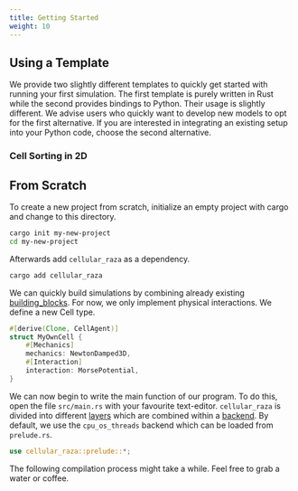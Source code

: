 ```yaml
---
title: Getting Started
weight: 10
---
```


## Using a Template
We provide two slightly different templates to quickly get started with running your first
simulation.
The first template is purely written in Rust while the second provides bindings to Python.
Their usage is slightly different.
We advise users who quickly want to develop new models to opt for the first alternative.
If you are interested in integrating an existing setup into your Python code, choose the second
alternative.

### Cell Sorting in 2D

## From Scratch

To create a new project from scratch, initialize an empty project with cargo and change to this directory.
```bash
cargo init my-new-project
cd my-new-project
```

Afterwards add `cellular_raza` as a dependency.
```bash
cargo add cellular_raza
```

We can quickly build simulations by combining already existing [building_blocks](building-blocks).
For now, we only implement physical interactions.
We define a new Cell type.

```rust
#[derive(Clone, CellAgent)]
struct MyOwnCell {
    #[Mechanics]
    mechanics: NewtonDamped3D,
    #[Interaction]
    interaction: MorsePotential,
}
```


We can now begin to write the main function of our program.
To do this, open the file `src/main.rs` with your favourite text-editor.
`cellular_raza` is divided into different [layers](AbstractionLayers.md) which are combined within a [backend](Backends.md).
By default, we use the `cpu_os_threads` backend which can be loaded from `prelude.rs`.
```rust
use cellular_raza::prelude::*;
```

<!--  Now we can use `cargo` to compile and execute the project in release mode with all possible optimizations
```bash
cargo run --release
```

Execute the simulation in `--release` mode whenever performance is critical.
Use the debug mode `cargo run` to find bugs in your simulation. -->

The following compilation process might take a while.
Feel free to grab a water or coffee.



<!-- TODO -->
